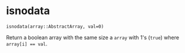 # isnodata

```
isnodata(array::AbstractArray, val=0)
```

Return a boolean array with the same size a `array` with 1's (`true`) where ``array[i] == val``.
